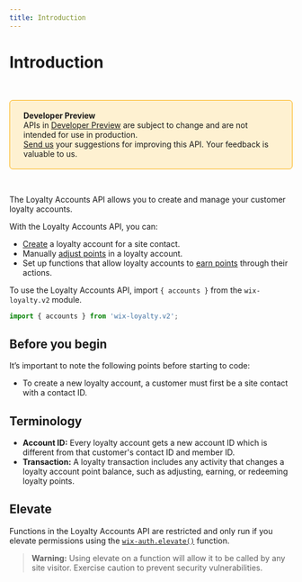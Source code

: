 ```yaml
---
title: Introduction
---
```


# Introduction
&nbsp;

<div style="background-color: #FEF1D1; padding: 18px 24px; border-radius: 6px; border: 1px solid #FDB10C; box-sizing: border-box; display: inline-block">
    <b>Developer Preview</b>
    <br/>
    <span>APIs in <a href="https://www.wix.com/velo/reference/api-overview/developer-preview">Developer Preview</a> are subject to change and are not intended for use in production.<br/><a href="mailto:velo-preview-feedback@wix.com">Send us</a> your suggestions for improving this API. Your feedback is valuable to us.</span>
</div>  

&nbsp;
<!--
> **Note:**
> This module is [universal](/api-overview/api-versions#universal-modules). Functions in this module can run on both the backend and frontend, unless specified otherwise.
--> 

The Loyalty Accounts API allows you to create and manage your customer loyalty accounts.

With the Loyalty Accounts API, you can:
- [Create](wix-loyalty-v2/accounts/createaccount) a loyalty account for a site contact.
- Manually [adjust points](wix-loyalty-v2/accounts/adjustpoints) in a loyalty account.
- Set up functions that allow loyalty accounts to [earn points](wix-loyalty-v2/accounts/earnpoints) through their actions.

To use the Loyalty Accounts API, import `{ accounts }` from the `wix-loyalty.v2` module. 

```javascript
import { accounts } from 'wix-loyalty.v2';
```

## Before you begin

It’s important to note the following points before starting to code:
- To create a new loyalty account, a customer must first be a site contact with a contact ID.

## Terminology

- **Account ID:** Every loyalty account gets a new account ID which is different from that customer's contact ID and member ID.
- **Transaction:** A loyalty transaction includes any activity that changes a loyalty account point balance, such as adjusting, earning, or redeeming loyalty points.

## Elevate
Functions in the Loyalty Accounts API are restricted and only run if you elevate permissions using the [`wix-auth.elevate()`](https://www.wix.com/velo/reference/wix-auth/elevate) function.
<blockquote class='warning'>
  <p><strong>Warning:</strong> Using elevate on a function will allow it to be called by any site visitor. Exercise caution to prevent security vulnerabilities.</p>
</blockquote>
